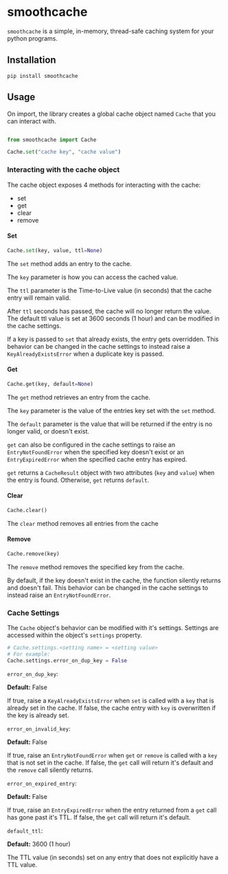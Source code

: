 # smoothcache

`smoothcache` is a simple, in-memory, thread-safe caching system for your python programs.

## Installation

```
pip install smoothcache
```

## Usage
On import, the library creates a global cache object named `Cache` that you can interact with.

``` python

from smoothcache import Cache

Cache.set("cache key", "cache value")

```

### Interacting with the cache object

The cache object exposes 4 methods for interacting with the cache:

 - set
 - get
 - clear
 - remove

#### Set

``` python
Cache.set(key, value, ttl=None)
```

The `set` method adds an entry to the cache.

The `key` parameter is how you can access the cached value.

The `ttl` parameter is the Time-to-Live value (in seconds) that the cache entry will remain valid.

After `ttl` seconds has passed, the cache will no longer return the value. The default ttl value is set at 3600 seconds (1 hour) and can be modified in the cache settings.

If a key is passed to `set` that already exists, the entry gets overridden. This behavior can be changed in the cache settings to instead raise a `KeyAlreadyExistsError` when a duplicate key is passed.

#### Get

``` python
Cache.get(key, default=None)
```

The `get` method retrieves an entry from the cache.

The `key` parameter is the value of the entries key set with the `set` method.

The `default` parameter is the value that will be returned if the entry is no longer valid, or doesn't exist.

`get` can also be configured in the cache settings to raise an `EntryNotFoundError` when the specified key doesn't exist or an `EntryExpiredError` when the specified cache entry has expired.

`get` returns a `CacheResult` object with two attributes (`key` and `value`) when the entry is found. Otherwise, `get` returns `default`.

#### Clear

``` python
Cache.clear()
```

The `clear` method removes all entries from the cache

#### Remove

``` python
Cache.remove(key)
```

The `remove` method removes the specified key from the cache.

By default, if the key doesn't exist in the cache, the function silently returns and doesn't fail. This behavior can be changed in the cache settings to instead raise an `EntryNotFoundError`.

### Cache Settings

The `Cache` object's behavior can be modified with it's settings. Settings are accessed within the object's `settings` property.

``` python
# Cache.settings.<setting name> = <setting value>
# For example:
Cache.settings.error_on_dup_key = False
```

`error_on_dup_key`:

__Default:__ False

If true, raise a `KeyAlreadyExistsError` when `set` is called with a `key` that is already set in the cache. If false, the cache entry with `key` is overwritten if the key is already set.

`error_on_invalid_key`:

__Default:__ False

If true, raise an `EntryNotFoundError` when `get` or `remove` is called with a `key` that is not set in the cache. If false, the `get` call will return it's default and the `remove` call silently returns.

`error_on_expired_entry`:

__Default:__ False

If true, raise an `EntryExpiredError` when the entry returned from a `get` call has gone past it's TTL. If false, the `get` call will return it's default.

`default_ttl`:

__Default:__ 3600 (1 hour)

The TTL value (in seconds) set on any entry that does not explicitly have a TTL value.
